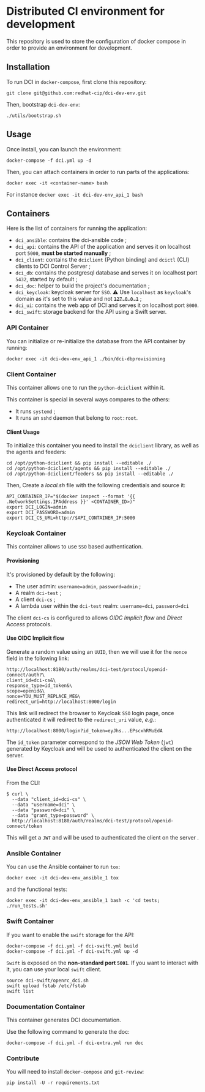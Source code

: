 # Distributed CI environment for development

This repository is used to store the configuration of docker
compose in order to provide an environment for development.

## Installation

To run DCI in `docker-compose`, first clone this repository:

    git clone git@github.com:redhat-cip/dci-dev-env.git

Then, bootstrap `dci-dev-env`:

    ./utils/bootstrap.sh

## Usage

Once install, you can launch the environment:

    docker-compose -f dci.yml up -d

Then, you can attach containers in order to run parts of the applications:

    docker exec -it <container-name> bash

For instance `docker exec -it dci-dev-env_api_1 bash`

## Containers

Here is the list of containers for running the application:

* `dci_ansible`: contains the dci-ansible code ;
* `dci_api`: contains the API of the application and serves it on localhost port `5000`, **must be started manually** ;
* `dci_client`: contains the `dciclient` (Python binding) and `dcictl` (CLI) clients to DCI Control Server ;
* `dci_db`: contains the postgresql database and serves it on localhost port `5432`, started by default ;
* `dci_doc`: helper to build the project's documentation ;
* `dci_keycloak`: keycloak server for `SSO`. :warning: Use `localhost` as `keycloak`'s domain as it's set to this value and not <s>`127.0.0.1`</s> ;
* `dci_ui`: contains the web app of DCI and serves it on localhost port `8000`.
* `dci_swift`: storage backend for the API using a Swift server.

### API Container

You can initialize or re-initialize the database from the API container by running:

    docker exec -it dci-dev-env_api_1 ./bin/dci-dbprovisioning

### Client Container

This container allows one to run the `python-dciclient` within it.

This container is special in several ways compares to the others:

* It runs `systemd` ;
* It runs an `sshd` daemon that belong to `root:root`.

#### Client Usage

To initialize this container you need to install the `dciclient` library, as well as the agents and feeders:

    cd /opt/python-dciclient && pip install --editable ./
    cd /opt/python-dciclient/agents && pip install --editable ./
    cd /opt/python-dciclient/feeders && pip install --editable ./

Then, Create a _local.sh_ file with the following credentials and source it:

    API_CONTAINER_IP="$(docker inspect --format '{{ .NetworkSettings.IPAddress }}' <CONTAINER_ID>)"
    export DCI_LOGIN=admin
    export DCI_PASSWORD=admin
    export DCI_CS_URL=http://$API_CONTAINER_IP:5000

### Keycloak Container

This container allows to use `SSO` based authentication.

#### Provisioning

It's provisioned by default by the following:

* The user admin: `username=admin`, `password=admin` ;
* A realm `dci-test` ;
* A client `dci-cs` ;
* A lambda user within the `dci-test` realm: `username=dci`, `password=dci`

The client `dci-cs` is configured to allows _OIDC Implicit flow_ and _Direct Access_ protocols.

#### Use OIDC Implicit flow

Generate a random value using an `UUID`, then we will use it for the `nonce` field in the following link:

    http://localhost:8180/auth/realms/dci-test/protocol/openid-connect/auth?\
    client_id=dci-cs&\
    response_type=id_token&\
    scope=openid&\
    nonce=YOU_MUST_REPLACE_ME&\
    redirect_uri=http://localhost:8000/login

This link will redirect the browser to Keycloak `SSO` login page, once authenticated it will redirect to the `redirect_uri` value, _e.g._:

    http://localhost:8000/login?id_token=eyJhs...EPscxhRMuEdA

The `id_token` parameter correspond to the _JSON Web Token_ (`jwt`) generated by Keycloak and will be used to authenticated the client on the server.

#### Use Direct Access protocol

From the CLI:

    $ curl \
      --data "client_id=dci-cs" \
      --data "username=dci" \
      --data "password=dci" \
      --data "grant_type=password" \
      http://localhost:8180/auth/realms/dci-test/protocol/openid-connect/token

This will get a `JWT` and will be used to authenticated the client on the server .

### Ansible Container

You can use the Ansible container to run `tox`:

    docker exec -it dci-dev-env_ansible_1 tox

and the functional tests:

    docker exec -it dci-dev-env_ansible_1 bash -c 'cd tests; ./run_tests.sh'

### Swift Container

If you want to enable the `swift` storage for the API:

    docker-compose -f dci.yml -f dci-swift.yml build
    docker-compose -f dci.yml -f dci-swift.yml up -d

`Swift` is exposed on the **non-standard port `5001`**. If you want to interact with it, you can use
your local `swift` client.

    source dci-swift/openrc_dci.sh
    swift upload fstab /etc/fstab
    swift list

### Documentation Container

This container generates DCI documentation.

Use the following command to generate the doc:

    docker-compose -f dci.yml -f dci-extra.yml run doc

### Contribute

You will need to install `docker-compose` and `git-review`:

    pip install -U -r requirements.txt
